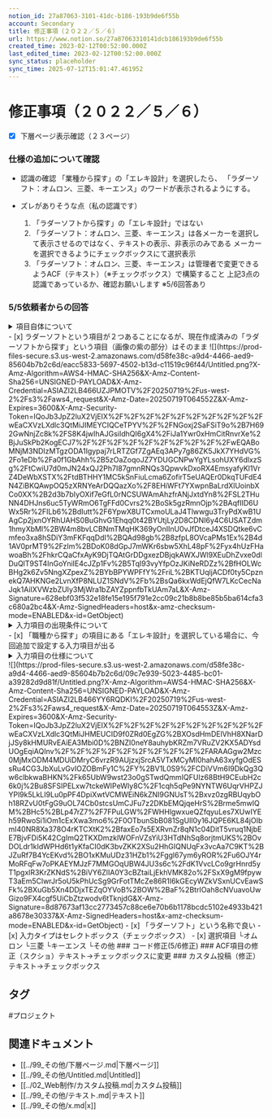 ```yaml
---
notion_id: 27a87063-3101-41dc-b186-193b9de6f55b
account: Secondary
title: 修正事項（２０２２／５／６）
url: https://www.notion.so/27a87063310141dcb186193b9de6f55b
created_time: 2023-02-12T00:52:00.000Z
last_edited_time: 2023-02-12T00:52:00.000Z
sync_status: placeholder
sync_time: 2025-07-12T15:01:47.461952
---
```

# 修正事項（２０２２／５／６）

- [x] 下層ページ表示確認（２３ページ）
### 仕様の追加について確認
- 認識の確認
  「業種から探す」の「エレキ設計」を選択したら、
「ラダーソフト：オムロン、三菱、キーエンス」のワードが表示されるようにする。

- ズレがありそうな点（私の認識です）
  1. 「ラダーソフトから探す」の「エレキ設計」ではない
  1. 「ラダーソフト：オムロン、三菱、キーエンス」は各メーカーを選択して表示させるのではなく、テキストの表示、非表示のみである
メーカーを選択できるようにチェックボックスにて選択表示
  1. 「ラダーソフト：オムロン、三菱、キーエンス」は管理者で変更できるようACF（テキスト）（※チェックボックス）で構築すること
上記3点の認識であっているか、確認お願いします
※5/6回答あり

### 5/5依頼者からの回答
<details>
<summary>項⽬⾃体について</summary>
</details>
  - [x] ラダーソフトという項⽬が２つあることになるが、現在作成済みの「ラダーソフトから探す」という項⽬（画像の紫の部分）はそのまま
  ![](https://prod-files-secure.s3.us-west-2.amazonaws.com/d58fe38c-a9d4-4466-aed9-85604b7b2c6d/eacc5833-5697-4502-b13d-c11519c96f44/Untitled.png?X-Amz-Algorithm=AWS4-HMAC-SHA256&X-Amz-Content-Sha256=UNSIGNED-PAYLOAD&X-Amz-Credential=ASIAZI2LB466UZJPMOTV%2F20250719%2Fus-west-2%2Fs3%2Faws4_request&X-Amz-Date=20250719T064552Z&X-Amz-Expires=3600&X-Amz-Security-Token=IQoJb3JpZ2luX2VjEIX%2F%2F%2F%2F%2F%2F%2F%2F%2F%2FwEaCXVzLXdlc3QtMiJIMEYCIQCeTPYV%2F%2FNGoxj2SaFSiT9o%2B7H692GwNnjZc8k%2FS8K4jwIhAJGsiIdhQI6gX4%2FiJa1Ywr0xHmCitRnvrXe%2BjJuSkPb2KogECJ7%2F%2F%2F%2F%2F%2F%2F%2F%2F%2FwEQABoMNjM3NDIzMTgzODA1Igypaj7rLRTZGf7ZgAEq3APy7g86ZK5JkX7YHdVG%2Fo1eDb%2Fa0f1GbAhh%2B5zOaZoqoJZ7YDUGCNPwYgYLsohUXY6dlxzSg%2FtCwiU7d0mJN24xQJ2Ph7I87gmnRNQs3QpwvkDxoRX4EmsyafyKl1VrZ4DeWbXSTX%2FtdBTHHY1MC5kSnFiuLcma6ZofirT5eUAQEr0DkqTUFdE4N4ZiBKQAwpOQ5zXRNYeArDQQazXo%2F8EHiWFt7YXwpnBaLrdXlUoinbXCo0XX%2B2d3b7bIyOXif7eGfL0rNCSUWAmAhzfrANjJxtdYn8%2FSL2THuNN4DHJns6uc5TyWRmO6TgFFd0Cvrs2%2BoSk5gzRmnOjp%2BAqfIID6UWx5Rr%2FILb6%2BdIutt%2F6YpwX8UTCxmoULaJ4Tlwwgu3TryPdXwB1UAgCp2jxnOYRhUAHS0BuGhvG1Ehqq0t42BYUtjLy2D8CDNI6y4C6USATZdm1hmyXbMl%2BW4m8bvLCBNmTMqHK369yOnIInU0vJfDtceJ4XSDQtke6vCmfeo3xa8hSDiY3mFKFqqDdI%2BQAd98gb%2B8zfpL8OVcaPMs1Ex%2B4d1AV0prMT9%2FzIm%2BDoK08dGpJ7mWKr6sbw5XhL48pF%2Fyx4hUzFHawoaBh%2FhkrCQaCfxAyK9DjTQAtGrDDgxezDBjqkAWXJWl9XEuDhZvxe0dlDuQlT9ST4InGoYniIE4cJZp1Fv%2B5TqI93vyYfpOzJKiNeRDZz%2BfHOLWcBHg2k6Zv5NngXZpexZ%2BYbBPYWPFfY%2FriL%2BKTUqljACDf0ty5CpznekQ7AHKNGe2LvnXfP8NLUZ1SNdV%2Fb%2BsQa6kxWdEjQfW7LKcCecNaJqk1AiIXVWzbZUIy3MjWra1bZAYZppnfbTkUAm7aL&X-Amz-Signature=628ebf03f532e18fe15e195f791e2cc09c21b8b8be85b5ba614cfa3c680a2bc4&X-Amz-SignedHeaders=host&x-amz-checksum-mode=ENABLED&x-id=GetObject)
<details>
<summary>⼊⼒項⽬の出現条件について</summary>
</details>
  - [x] 「職種から探す」の項⽬にある「エレキ設計」を選択している場合に、今回追加で設定する⼊⼒項⽬が出る
<details>
<summary>⼊⼒項⽬の仕様について</summary>
</details>
  ![](https://prod-files-secure.s3.us-west-2.amazonaws.com/d58fe38c-a9d4-4466-aed9-85604b7b2c6d/09c7e939-5023-4485-bc01-a39282d9d81f/Untitled.png?X-Amz-Algorithm=AWS4-HMAC-SHA256&X-Amz-Content-Sha256=UNSIGNED-PAYLOAD&X-Amz-Credential=ASIAZI2LB466YY6RQDKI%2F20250719%2Fus-west-2%2Fs3%2Faws4_request&X-Amz-Date=20250719T064553Z&X-Amz-Expires=3600&X-Amz-Security-Token=IQoJb3JpZ2luX2VjEIX%2F%2F%2F%2F%2F%2F%2F%2F%2F%2FwEaCXVzLXdlc3QtMiJHMEUCID9f0ZRd0EgZG%2BXOsdHmDElVhH8XNarDjJSy8kHMURvEAiEA3Mbi0D%2BNZI0neY8auhybKRZm7VRuZV2KX5ADYsdUOgEqiAQInv%2F%2F%2F%2F%2F%2F%2F%2F%2F%2FARAAGgw2Mzc0MjMxODM4MDUiDMryC6vrzR9AUjzxjSrcA5VTxMCyMI0hahA63xyfgOdESsRu4CG3JbXuLvGvIOZOBmFy1C%2FY%2BV1L0S9%2FCDiVVm6I9DkQg3Qw6clbkwaBHKN%2Fk65UbW9wst23o0gSTwdQmmIQFUlz68BtH9CEubH2c6k0j%2Bu8SFSIPELxw7tckeWIPeWIy8C%2F1cqh5qPe9NYNTW6UqrVHPZJYPl9k5LkLI9Lu0pPF4DpiXwtVCMWEiN6kZNI9GNUsT%2Bxvz0zgRBUqybOh18RZvU0tFgG9uOL74Cb0stcsUmCJFu7z2DKbEMQjqeHrS%2Brme5mwIQM%2BHc5%2BLp47rZ7%2F7FPuLGW%2FWHHlgwxueQZfqyuLes7XUwIYEh59RwoSi1iOm1cExXwa3mo6%2F0OTbunSbB081SgUIl0y16JQPE6KL84jOIbmI40NR8Xa378O4rKTCXtK2%2BfaxEo7s5EXRvnZr8qN1c04DitT5vruq1NjbEE7BjvFDi5K42CgImQ2TKXDmzklWOFnVZsYiU3HTdNhSq8orjtmUKS%2BOvDOLdr1kIdWPHd6t1yKfaCI0dK3bvZKK2XSu2HhGIQNUqFx3vcAa7C9KT%2BJZuRf7B4YcEKvd%2BO1xKMuUDz31HZb1%2Fggl67ym6yROR%2Fu6OJY4rMoRFqFw7oPKAEYMJzF7MMGOqUBW4JU3s6c%2FdK1VvcLCo9grHnrd5yT1pgxlR3KrZKNdS%2BiVY6ZlIA0Y3cBZtaiLjEkhVMK82o%2FSxX9gM9fpywT3aEm5ClwrJr5oU5kPhUcSg9GrFotTMcZe86R1I6kGEcyWZkVSxnUCvEawSFk%2BXuGb5Xn4DDjxTEZqOYVoB%2BOW%2BaF%2BtrIOah8cNVuavoUwGizo9FX4cgf5UiCbZtzwodv6tTknjdG&X-Amz-Signature=8d87673af13cc2773457c88ce6e70b6b1178bcdc5102e4933b421a8678e30337&X-Amz-SignedHeaders=host&x-amz-checksum-mode=ENABLED&x-id=GetObject)
  - [x] 「ラダーソフト」という名称で良い
  - [x] ⼊⼒タイプはセレクトボックス（チェックボックス）
  - [x] 選択項⽬
└オムロン
└三菱
└キーエンス
└その他
### コード修正(5/6修正)
### ACF項目の修正（スクショ）テキスト→チェックボックスに変更
### カスタム投稿（修正）テキスト→チェックボックス

## タグ

#プロジェクト 

## 関連ドキュメント

- [[../99_その他/下層ページ.md|下層ページ]]
- [[../99_その他/Untitled.md|Untitled]]
- [[../02_Web制作/カスタム投稿.md|カスタム投稿]]
- [[../99_その他/テキスト.md|テキスト]]
- [[../99_その他/x.md|x]]
